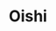 ---
layout: place
title: "Oishi"
permalink: /oregon/redmond/oishi.html
stateAbbr: OR
stateName: Oregon
cityName: Redmond
seo:
  name: "Oishi"
  type: Restaurant
  links: null
description: "Looking for sushi in Redmond, Oregon? Check out Oishi for a delightful Japanese dining experience. Enjoy a variety of sushi and other dishes in a welcoming a..."
place_id: ChIJPdBp-tkqv1QR2NREwgiIowk
photos:
  - name: >-
      places/ChIJPdBp-tkqv1QR2NREwgiIowk/photos/AeeoHcIghYsvX9Wog7wsh6EjdBK4FuS1iKPUTH0rNKIWi731uzYK4_N_8fUMCLRRsb8_HyC1_NsDur9nXsX71dFDkv3FT9zvfLrtclpqbmw4x83Jd3xDU13VWX3JlIan3FhGrkDYT_0cy28Z-nRXZ-I7d_saUG64ccgkaxwH_5PK7wqLIx0X-nqpDf09L036MtZZd4zaWCH9QV--EcmS0_gUG3ZHv8M3wrIOcY9pl2Dsu691WgD1qPzMLRmSE4QR13hkDZvAXhPDhPbDStjBGUjIxLbeQTyiqYn9Rm3UK8K_u1YRn1U5hbAKmXd8p3cxwNHyBUdh-AxQMC8mEdJ0Z4vQayKkBjPqx3SFmiBn6srL07BdvPYWqT7JJAZUpGwMjoGBWBDp0Alz1Ej5e7MLCYpOOLtBW1iuixb50jJe7JyA0kB0k8Ev
    widthPx: 4800
    heightPx: 2700
    authorAttributions:
      - displayName: Rob S
        uri: https://maps.google.com/maps/contrib/118170495536869777420
        photoUri: >-
          https://lh3.googleusercontent.com/a-/ALV-UjXkLGN49WV2ecx4kROIercwFQWHY3IYbsa3fGCvA_sh2b7en2e9=s100-p-k-no-mo
    flagContentUri: >-
      https://www.google.com/local/imagery/report/?cb_client=maps_api_places.places_api&image_key=!1e10!2sCIHM0ogKEICAgID45bGgoAE&hl=en-US
    googleMapsUri: >-
      https://www.google.com/maps/place//data=!3m4!1e2!3m2!1sCIHM0ogKEICAgID45bGgoAE!2e10!4m2!3m1!1s0x54bf2ad9fa69d03d:0x9a38808c244d4d8
  - name: >-
      places/ChIJPdBp-tkqv1QR2NREwgiIowk/photos/AeeoHcLmO7T4MweeWrSli0JiFu3-Vv4Xw0uV8hqY7iea_ETgbB2AAraVph9wzdwZo7oUn5Efmyx2UsPezO2jrKtKSLQSihVJoKVnAjqONGh_wWvvEtzlF58DyYRFxhc_H3_kLpU03kcbGRwqciB3xc5wZVpwNEAa4JLTSDCpaQoQ9EftAb7FOtcnFOl8pgtMm_C_aE3B1RgHZj1AYKaV7IKlJueoF79_-yfOR5zvvpyfoJE_1_Dl4hnlWuKNv1ChwzOAp8WAfYkLgAnd0dag4bu_OkRWhdw7XBDjMeqaBJWFVtKQE7IhfiqnqH68ZcORwJLKdW4utBT2DNFCuWSlXT6z1YhQjkGgkgrAmBjopc8P_REWErC9I4zIX3G2QTt4MmTk58Ubk6i-rQoFjEnyvgpaq6Hw1BJ46suKYzoSPPR8duI
    widthPx: 4032
    heightPx: 3024
    authorAttributions:
      - displayName: Bryan Brint
        uri: https://maps.google.com/maps/contrib/108209379327574092096
        photoUri: >-
          https://lh3.googleusercontent.com/a-/ALV-UjW2yqnSW6bm8Crz_7u3rVBPNN0HvohS_S9LwEgDwwsYJhItl4ku=s100-p-k-no-mo
    flagContentUri: >-
      https://www.google.com/local/imagery/report/?cb_client=maps_api_places.places_api&image_key=!1e10!2sCIHM0ogKEICAgID6wKWCOg&hl=en-US
    googleMapsUri: >-
      https://www.google.com/maps/place//data=!3m4!1e2!3m2!1sCIHM0ogKEICAgID6wKWCOg!2e10!4m2!3m1!1s0x54bf2ad9fa69d03d:0x9a38808c244d4d8
  - name: >-
      places/ChIJPdBp-tkqv1QR2NREwgiIowk/photos/AeeoHcJoan5lUB4RIqgSqxxRRxLlliL5_yjdJZd0OXK6x5-lG_dmq116xuTDt-B3uxhJE_V5n9hVY5EF39TYdPimGu6eKKjiHQ_vOw8OJ0dIKZsXEiCpf4jEzy04Z3YZfQICsF7rPNF0GgfC7BXZZwcWGuA9eyINOejM6bVEyYJvW-T81qdcHvE5Qa0YiNEwj4uNZ1FFY3Ikz7rHYWnINNsC1RrEfIUczOUGKN-co5Rpxsu2NhOxHGG2IIPtlpRzkg-q4_LuYk0bJbyKOMzRAGeJKZuDg6H7JI3gbL3NhI-WexfqhoJOnrlfMuNtU43LKse_DghPickk-cWkmiS_fSN38y4gJvojMCyCCnEZgcBhl2n4gkw6D3r4d9K6LzmLfrKy0Z4o1G5LTFRJmp260CmIUbJPL-r2UajIXRtihUL7r1SHzw
    widthPx: 4032
    heightPx: 3024
    authorAttributions:
      - displayName: Nochill
        uri: https://maps.google.com/maps/contrib/112068425386326445642
        photoUri: >-
          https://lh3.googleusercontent.com/a-/ALV-UjWDsGtalUglIeBeOHnfgxjFb3bo9WKFb9-ZEH5VDB4tt4KeVmEULQ=s100-p-k-no-mo
    flagContentUri: >-
      https://www.google.com/local/imagery/report/?cb_client=maps_api_places.places_api&image_key=!1e10!2sCIHM0ogKEICAgIC_nYaBQw&hl=en-US
    googleMapsUri: >-
      https://www.google.com/maps/place//data=!3m4!1e2!3m2!1sCIHM0ogKEICAgIC_nYaBQw!2e10!4m2!3m1!1s0x54bf2ad9fa69d03d:0x9a38808c244d4d8
  - name: >-
      places/ChIJPdBp-tkqv1QR2NREwgiIowk/photos/AeeoHcJ4GaRzLyfJqxPtHg3jBfl5HHnKfQuULBFtWmkz7gIL9keM4UMTjUbwZVtI5JLmCAqpD2vt6kFV4MqHoREfy9iKEmBb0d1OtTNUU8UoBxo5XjkQIOMMEgxLP4AvCdJ8Iiaq9CLZY6Eu5nJXD2bXcxiw9D0xJ4Y5CLQKkD3gRQ9IAhKw3o9CV-O4N6JeRLydvYu-_okF7Nagz3uurtntHBSYunlz6o6pHTvovXuUyxojlfbkiUzaBNp4Uv9RG3jMmL6qAsnBgXloZOKUW4pidj1FzevnzH55YzcFw5z7WSVqqyVt40ACW3RtwPXLY4mgBeeMfUWTDgKBc08zWFnaJAkRNhBd0b_Ep8boWEsgAfZZ3WPBlTCgJNcI8P6GwVASgwNNjaFv9EzfSTxThgRjzfwkq2wHwU5DpMZtsk8rPhTlEA
    widthPx: 4032
    heightPx: 2268
    authorAttributions:
      - displayName: Nochill
        uri: https://maps.google.com/maps/contrib/112068425386326445642
        photoUri: >-
          https://lh3.googleusercontent.com/a-/ALV-UjWDsGtalUglIeBeOHnfgxjFb3bo9WKFb9-ZEH5VDB4tt4KeVmEULQ=s100-p-k-no-mo
    flagContentUri: >-
      https://www.google.com/local/imagery/report/?cb_client=maps_api_places.places_api&image_key=!1e10!2sCIHM0ogKEICAgID34ZqoNA&hl=en-US
    googleMapsUri: >-
      https://www.google.com/maps/place//data=!3m4!1e2!3m2!1sCIHM0ogKEICAgID34ZqoNA!2e10!4m2!3m1!1s0x54bf2ad9fa69d03d:0x9a38808c244d4d8
  - name: >-
      places/ChIJPdBp-tkqv1QR2NREwgiIowk/photos/AeeoHcIK7RnZ8i18ezPCZ2lsPojt_vzUa1SgKS4sZaBcNA8RjJ7Hm5BBInLxWYL30SIEaRy20O58L8xXOEjGwVh6S2782KztTWIeA8br2LqbCKKCdvtNhHVCq2_H__8VPMGA6NU-yVkWHSFoHE_PsMPW2l33c4i5JIhrsCGX8SzqV1_4df8RRYHl56ZMoGNFFUTwN7sys9SqGGdSE-5mlICOWVsCrNnuqHJWdt2Q-hcxiEtbXRMPRdyvR8JfLrx4NdutBCNU5a84RBcUtl6w7l7lJJhNKQ6pl3-qTvyPHJDzSxn43oZ5o4IsFU_H44RSIBW5sG8ZDdqTfjVq84xq7Alouz7ME6Z7-CItpwDl1kfQ4CvBKNOYaYxJQaYDvseinD2ASGo_VfKw_0JSjdCwt8LDkxYOw59tPnJ8au6AFN7lo34
    widthPx: 4032
    heightPx: 3024
    authorAttributions:
      - displayName: Rhonda Harbison
        uri: https://maps.google.com/maps/contrib/102554061369302226586
        photoUri: >-
          https://lh3.googleusercontent.com/a/ACg8ocIDTxTFLATbl9tv2HRgShSOUzJbwrdNANp1j1XrlCmAorjRDg=s100-p-k-no-mo
    flagContentUri: >-
      https://www.google.com/local/imagery/report/?cb_client=maps_api_places.places_api&image_key=!1e10!2sCIHM0ogKEICAgIDR6La6Tw&hl=en-US
    googleMapsUri: >-
      https://www.google.com/maps/place//data=!3m4!1e2!3m2!1sCIHM0ogKEICAgIDR6La6Tw!2e10!4m2!3m1!1s0x54bf2ad9fa69d03d:0x9a38808c244d4d8
  - name: >-
      places/ChIJPdBp-tkqv1QR2NREwgiIowk/photos/AeeoHcITmPLSzT4TwTh5w0I72qeP4yK0SWux6cPHf0DmPdlVNVL5MeJTeE_bEqbO8osW2l7demoBjzpWtucBdeLMXY1Ip5TLtke_fMh0xnDC9lZ0hmPFil8ELfRu_HVF21Q_DiSD4KQOW4aXd6HeiX-JYUQy_hfUhSXmINZfzDo8L6rEJyyhC8jLaV0rm52iWup3MJbGv_Okx0BMIA8E0JoPdlIBQSTvc0zNCt0FcFOfg1kmDU-Rahd8k1VgsVyjltpag5YVgcQQ6AXSJ6oFk77L7Pl6wlAe5xVG_8DnqznzIwlKw1Vmfloi3UBFMKGbDJ2QRavrkUX7HXT8q5joQsxKbSncEL70sUPA8VTHsgAeBmBFD3izeyuFLuiK4Nlxg95RS8gCac70it6-R6IXybuhyO-0hWr4SrHr4xYD4IGx7c7C4XiU
    widthPx: 4032
    heightPx: 3024
    authorAttributions:
      - displayName: Phrawoody Vutthiyano-Phiku
        uri: https://maps.google.com/maps/contrib/109250870282830178287
        photoUri: >-
          https://lh3.googleusercontent.com/a-/ALV-UjW3NKuXIGFmUz_4KGiup9Sr0L76I0Qf0RrX4PEnWl0Iv3EfbB1JGw=s100-p-k-no-mo
    flagContentUri: >-
      https://www.google.com/local/imagery/report/?cb_client=maps_api_places.places_api&image_key=!1e10!2sCIHM0ogKEICAgID7g_6bpQE&hl=en-US
    googleMapsUri: >-
      https://www.google.com/maps/place//data=!3m4!1e2!3m2!1sCIHM0ogKEICAgID7g_6bpQE!2e10!4m2!3m1!1s0x54bf2ad9fa69d03d:0x9a38808c244d4d8
  - name: >-
      places/ChIJPdBp-tkqv1QR2NREwgiIowk/photos/AeeoHcLVLopEy4SpCdL3iDW6IuJWLoslq0kGNzs-dYbCeo2LcT39tjkB4PFJGSbb-asJpxpJYM3LBqHhAeHW2YbmFKHpWqVSl9QgnrCyTztVsp0Dqhar6VYzfYiwtj2MKKQphetTEXZ-8Wush_Kj7mI0hPMCxBxXp_kiZdPuSI-I65l1vDKWHTL1V5pWfDESR9uOeGICGHivSfPiXYSAU43xJTCHo1nT9fzPtTtUZdRnOJejyhfra7TIoUyvSRpFaoBPHi8qEDMkWX1_JY0gSi1yW0a7iGBl043KuJq8Qwj89geDGwFttw-kxUVShOiQLpfKy3tTg9xeAmEx2eyKf2ADZIZbVEjA0ecsbTlQujJ6Kn5dJRGaibeOFRLvpY4zHslg3NorG02tMTm7xpq5q0qQLr_YPjM95YBB-yECGJFSB81PeA
    widthPx: 4032
    heightPx: 3024
    authorAttributions:
      - displayName: Phrawoody Vutthiyano-Phiku
        uri: https://maps.google.com/maps/contrib/109250870282830178287
        photoUri: >-
          https://lh3.googleusercontent.com/a-/ALV-UjW3NKuXIGFmUz_4KGiup9Sr0L76I0Qf0RrX4PEnWl0Iv3EfbB1JGw=s100-p-k-no-mo
    flagContentUri: >-
      https://www.google.com/local/imagery/report/?cb_client=maps_api_places.places_api&image_key=!1e10!2sCIHM0ogKEICAgID7g_6bJQ&hl=en-US
    googleMapsUri: >-
      https://www.google.com/maps/place//data=!3m4!1e2!3m2!1sCIHM0ogKEICAgID7g_6bJQ!2e10!4m2!3m1!1s0x54bf2ad9fa69d03d:0x9a38808c244d4d8
  - name: >-
      places/ChIJPdBp-tkqv1QR2NREwgiIowk/photos/AeeoHcLlhNIAnsv72nXpqV-uBMwFCgly7mfXA73gw6HG1dIS3A_1reoSgC1AnaHy0nlv6TyVA93UNqC7BlCXdNyIwiyQCNKPyBU9LuWQVtY1OKwa65x3GpfdHA5ZVIn6_hAdeRq-yCtF30LYAJZWyVW4zPs4X5VaqyVKzGDpKsAXAJrM0PVljNXvCHjEIoJMdGKef2eL1kULwZZMzMBZymFXm_CAIHYP4yGkCmkl4jUlFWvzyStj4IOpaUZExaCHbtX5Nmsa6iTe-v6LZKdySyv9tdtsAv0gwTb6HuFm-HJHNb4oiItvW-KiZeaHWoQ_NSlUU9GutixCle20vah-3LZKPLHUVngphm0oaGsFnYH5jBM6wiVXFsB8IbCExMDA6heneTK62YP-Ile8D4wnHyatSzb8gUUF_RutEUaDKaMGScg
    widthPx: 3456
    heightPx: 3456
    authorAttributions:
      - displayName: Jessica Stickel
        uri: https://maps.google.com/maps/contrib/106579664012373202418
        photoUri: >-
          https://lh3.googleusercontent.com/a-/ALV-UjXfWiIzkqdxD2Oxyv84COWtusj8UQsvU-xsvxEySAAWkK6h1pE=s100-p-k-no-mo
    flagContentUri: >-
      https://www.google.com/local/imagery/report/?cb_client=maps_api_places.places_api&image_key=!1e10!2sCIHM0ogKEICAgICTsNvAYA&hl=en-US
    googleMapsUri: >-
      https://www.google.com/maps/place//data=!3m4!1e2!3m2!1sCIHM0ogKEICAgICTsNvAYA!2e10!4m2!3m1!1s0x54bf2ad9fa69d03d:0x9a38808c244d4d8
  - name: >-
      places/ChIJPdBp-tkqv1QR2NREwgiIowk/photos/AeeoHcLnqj2kS6lhHLEn_nFJIiCW22_uM4XyfAkFoTxH2M43bwwxD3pxovZjSgDAloba9yIByart5Hm2h9cogNCJdJYNI4cHQnwqoeg7Lt6818ToI_woBj1FTreUnFCY6_PLiL6ecES_i1vqCy3VFiEsFX9wFc9GpTmoPuwJzmh0agukTL206jXXcT6H6SqAhGuFeJuiaS9MSzqeA4mIIztnQuU5U5NxO_Ec_a1n_6jNamoHTuWn2bGVyirYg8Wi_9G6pFad_nAZB9sUaGqy4LNaMKI092qMuAUJmArqtfP1Duau9lbUJkvA0iA9hmB5Ybsu-hUy0sbjB6Kg17G-Q8sdTWANR3Sl-mrLu8Tv9Z-QdIAOGwzXjl5IvsJfeWk6gm2Ybytvl-rGe390BvsQqahEnVGrAq76jiAIMYY0OMHN_wDDvA
    widthPx: 3024
    heightPx: 4032
    authorAttributions:
      - displayName: Bryan Brint
        uri: https://maps.google.com/maps/contrib/108209379327574092096
        photoUri: >-
          https://lh3.googleusercontent.com/a-/ALV-UjW2yqnSW6bm8Crz_7u3rVBPNN0HvohS_S9LwEgDwwsYJhItl4ku=s100-p-k-no-mo
    flagContentUri: >-
      https://www.google.com/local/imagery/report/?cb_client=maps_api_places.places_api&image_key=!1e10!2sCIHM0ogKEICAgICmgODXDg&hl=en-US
    googleMapsUri: >-
      https://www.google.com/maps/place//data=!3m4!1e2!3m2!1sCIHM0ogKEICAgICmgODXDg!2e10!4m2!3m1!1s0x54bf2ad9fa69d03d:0x9a38808c244d4d8
  - name: >-
      places/ChIJPdBp-tkqv1QR2NREwgiIowk/photos/AeeoHcLDZvOX3M9OrxmkYQr0mP-ENio9Skx5du1c1Es3yMK9OGFXing74cOgqukjCB3J7vBrDoAT2IxvB9YfyY52tmNwglW_b52Q-Ku6MjUlFmP2s1x_49fMiqskIq4VkXnaf_S5ej4K4aYvXGeiFJhoE5sT8YAP9OnO7BwGpeaZKXnrdzPFgZ0RwJuLKdvQzZ1C0JWN3mqX3jqeqPSfxDQ4j7TRoR6cwMWdUZ6sfy9iWWenkyq292LM-iVNXYrnM5oPBUkMFEE1a1XSbYcrdLThYuuae6vTkDOctiexydyq40vC5qT1EUHRsyvh1JQcMbBXncs9BXW1lOdjpqn0LsWZ-rssT46ZlGf1Ug4vt5qPRbL6YC6TkFehwjhO_og00pRWGv-KYJkBrIn_PYD8UkrGuDL8Hbe2DNqCuZuFdoYce5whi_Ne
    widthPx: 4032
    heightPx: 3024
    authorAttributions:
      - displayName: Sue Connelly
        uri: https://maps.google.com/maps/contrib/107002156137511343976
        photoUri: >-
          https://lh3.googleusercontent.com/a-/ALV-UjUWB-d0h3Qdd4kzW11W9J9Fi9UuRJs5SOwukgsJvGtEe4fwScwpBw=s100-p-k-no-mo
    flagContentUri: >-
      https://www.google.com/local/imagery/report/?cb_client=maps_api_places.places_api&image_key=!1e10!2sCIHM0ogKEICAgICc18uVnAE&hl=en-US
    googleMapsUri: >-
      https://www.google.com/maps/place//data=!3m4!1e2!3m2!1sCIHM0ogKEICAgICc18uVnAE!2e10!4m2!3m1!1s0x54bf2ad9fa69d03d:0x9a38808c244d4d8
address: 511 SW 6th St, Redmond, OR 97756, USA
street: 511 SW 6th St
city: Redmond
state: OR
zip: '97756'
country: USA
neighborhood: null
latitude: '44.272471'
longitude: '-121.174577'
accessibility_options:
  wheelchairAccessibleParking: true
  wheelchairAccessibleEntrance: true
  wheelchairAccessibleRestroom: true
  wheelchairAccessibleSeating: true
business_status: OPERATIONAL
name: Oishi
google_maps_links:
  directionsUri: >-
    https://www.google.com/maps/dir//''/data=!4m7!4m6!1m1!4e2!1m2!1m1!1s0x54bf2ad9fa69d03d:0x9a38808c244d4d8!3e0
  placeUri: https://maps.google.com/?cid=694548338745595096
  writeAReviewUri: >-
    https://www.google.com/maps/place//data=!4m3!3m2!1s0x54bf2ad9fa69d03d:0x9a38808c244d4d8!12e1
  reviewsUri: >-
    https://www.google.com/maps/place//data=!4m4!3m3!1s0x54bf2ad9fa69d03d:0x9a38808c244d4d8!9m1!1b1
  photosUri: >-
    https://www.google.com/maps/place//data=!4m3!3m2!1s0x54bf2ad9fa69d03d:0x9a38808c244d4d8!10e5
primary_type: Japanese Restaurant
opening_hours:
  regular: null
  current: null
secondary_opening_hours:
  regular:
    weekdayDescriptions: null
    type: null
  current:
    weekdayDescriptions: null
    type: null
phone: null
price_level: null
price_range: null
rating: null
rating_count: 0
website: null
reviews: null
parking_options: null
payment_options: null
allow_dogs: null
curbside_pickup: null
delivery: null
dine_in: null
good_for_children: null
good_for_groups: null
good_for_sports: null
live_music: null
menu_for_children: null
outdoor_seating: null
reservable: null
restroom: null
serves_beer: null
serves_breakfast: null
serves_brunch: null
serves_cocktails: null
serves_coffee: null
serves_dinner: null
serves_dessert: null
serves_lunch: null
serves_vegetarian_food: null
serves_wine: null
takeout: null
summary: null

---